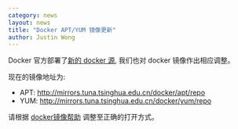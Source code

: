 ```yaml
---
category: news
layout: news
title: "Docker APT/YUM 镜像更新"
author: Justin Wong
---
```


Docker 官方部署了[新的 docker 源](https://blog.docker.com/2015/07/new-apt-and-yum-repos/), 我们也对
docker 镜像作出相应调整。

现在的镜像地址为:

- APT: http://mirrors.tuna.tsinghua.edu.cn/docker/apt/repo
- YUM: http://mirrors.tuna.tsinghua.edu.cn/docker/yum/repo

请根据 [docker镜像帮助](/help/#docker) 调整至正确的打开方式。
